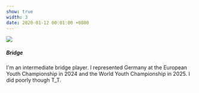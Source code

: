 ```yaml
---
show: true
width: 3
date: 2020-01-12 00:01:00 +0800
---
```

<div>
  <img data-src="{{ 'assets/images/covers/cover1.jpg' | relative_url }}" class="lazy w-100 rounded-xl" src="{{ '/assets/images/empty_300x200.png' | relative_url }}">

  <div class="card-img-overlay" style="overflow: scroll; background: rgb(255,255,255,0.8)">
    <h5 class="card-title">Bridge</h5>
    <p class="card-text">
      I'm an intermediate bridge player. I represented Germany at the European Youth Championship in 2024 and the World Youth Championship in 2025. I did poorly though T_T.
    </p>
    
  </div>
</div>
